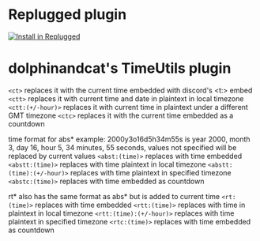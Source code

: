 # Replugged plugin

[![Install in Replugged](https://img.shields.io/badge/-Install%20in%20Replugged-blue?style=for-the-badge&logo=none)](https://replugged.dev/install?identifier=nosite.dolphinandcat.TimeUtils&source=github)

# dolphinandcat's TimeUtils plugin

`<ct>` replaces it with the current time embedded with discord's <t:> embed
`<ctt>` replaces it with current time and date in plaintext in local timezone
`<ctt:(+/-hour)>` replaces it with current time in plaintext under a different GMT timezone
`<ctc>` replaces it with the current time embedded as a countdown

time format for abs* example: 2000y3o16d5h34m55s is year 2000, month 3, day 16, hour 5, 34 minutes, 55 seconds, values not specified will be replaced by current values
`<abst:(time)>` replaces with time embedded
`<abstt:(time)>` replaces with time plaintext in local timezone
`<abstt:(time):(+/-hour)>` replaces with time plaintext in specified timezone
`<abstc:(time)>` replaces with time embedded as countdown

rt* also has the same format as abs* but is added to current time
`<rt:(time)>` replaces with time embedded
`<rtt:(time)>` replaces with time in plaintext in local timezone
`<rtt:(time):(+/-hour)>` replaces with time plaintext in specified timezone
`<rtc:(time)>` replaces with time embedded as countdown
